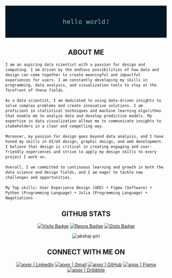 [![](https://raw.githubusercontent.com/ajxpr/ajxpr/master/profile.png)](https://www.akshajpiri.dev)

<h2 align="center">ABOUT ME</h2>

```
I am an aspiring data scientist with a passion for design and computing. I am driven by the endless possibilities of how data and design can come together to create meaningful and impactful experiences for users. I am constantly developing my skills in programming, data analysis, and visualization tools to stay at the forefront of these fields.

As a data scientist, I am dedicated to using data-driven insights to solve complex problems and create innovative solutions. I am proficient in statistical techniques and machine learning algorithms that enable me to analyze data and develop predictive models. My expertise in data visualization allows me to communicate insights to stakeholders in a clear and compelling way.

Moreover, my passion for design goes beyond data analysis, and I have honed my skills in UI/UX design, graphic design, and web development. I believe that design is critical in creating engaging and user-friendly experiences and strive to apply my design skills to every project I work on.

Overall, I am committed to continuous learning and growth in both the data science and design fields, and I am eager to tackle new challenges and opportunities.

My Top skills: User Experience Design (UED) • Figma (Software) • Python (Programming Language) • Julia (Programming Language) • Negotiations
```

<h2 align="center">GITHUB STATS</h2>

<span align="center">
  
  [![Visits Badge](https://badges.strrl.dev/visits/ajxpr/ajxpr?style=for-the-badge&color=011627)](#)
  [![Repos Badge](https://badges.strrl.dev/repos/ajxpr?style=for-the-badge&color=011627)](https://github.com/ajxpr?tab=repositories)
  [![Gists Badge](https://badges.strrl.dev/gists/ajxpr?style=for-the-badge&color=011627)](https://gist.github.com/ajxpr)

</span>

<p align="center"><img src="https://github-readme-stats.vercel.app/api?username=ajxpr&show_icons=true&theme=nightowl" alt="akshaj-piri" /></p>

<h2 align="center">CONNECT WITH ME ON</h2>

[Linkedin]: https://www.linkedin.com/in/ajxpr
[Gmail]: mailto:akshaj.piri@gmail.com
[GitHub]: https://github.com/ajxpr
[Figma]: https://www.figma.com/@ajxpr
[Dribbble]: https://dribbble.com/ajxpr

<span align="center">
 
[<img alt="ajxpr | LinkedIn" src="https://img.shields.io/badge/linkedin-%230077B5.svg?style=for-the-badge&logo=linkedin&logoColor=white"/>][Linkedin]
[<img alt="ajxpr | Gmail" src="https://img.shields.io/badge/Gmail-D14836?style=for-the-badge&logo=gmail&logoColor=white"/>][Gmail]
[<img alt="ajxpr | GitHub" src="https://img.shields.io/badge/github-%23121011.svg?style=for-the-badge&logo=github&logoColor=white"/>][Github]
[<img alt="ajxpr | Figma" src="https://img.shields.io/badge/figma-%23F24E1E.svg?style=for-the-badge&logo=figma&logoColor=white"/>][Figma]
[<img alt="ajxpr | Dribbble" src="https://img.shields.io/badge/Dribbble-EA4C89?style=for-the-badge&logo=dribbble&logoColor=white"/>][Dribbble]
  
</span>
